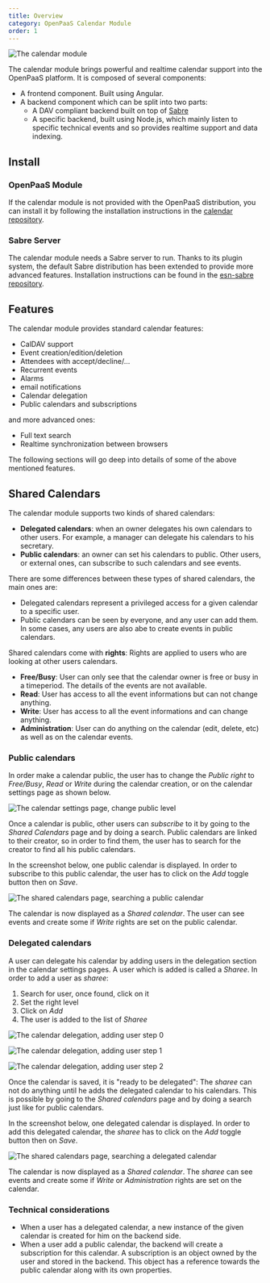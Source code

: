 ```yaml
---
title: Overview
category: OpenPaaS Calendar Module
order: 1
---
```


![The calendar module](/images/modules/calendar/calendar.png)

The calendar module brings powerful and realtime calendar support into the OpenPaaS platform.
It is composed of several components:

- A frontend component. Built using Angular.
- A backend component which can be split into two parts:
  - A DAV compliant backend built on top of [Sabre](http://sabre.io/)
  - A specific backend, built using Node.js, which mainly listen to specific technical events and so provides realtime support and data indexing.

## Install

### OpenPaaS Module

If the calendar module is not provided with the OpenPaaS distribution, you can install it by following the installation instructions in the [calendar repository](https://ci.linagora.com/linagora/lgs/openpaas/linagora.esn.calendar/blob/master/README.md).

### Sabre Server

The calendar module needs a Sabre server to run. Thanks to its plugin system, the default Sabre distribution has been extended to provide more advanced features. Installation instructions can be found in the [esn-sabre repository](https://ci.linagora.com/linagora/lgs/openpaas/esn-sabre/blob/master/README.md).

## Features

The calendar module provides standard calendar features:

- CalDAV support
- Event creation/edition/deletion
- Attendees with accept/decline/...
- Recurrent events
- Alarms
- email notifications
- Calendar delegation
- Public calendars and subscriptions

and more advanced ones:

- Full text search
- Realtime synchronization between browsers

The following sections will go deep into details of some of the above mentioned features.

## Shared Calendars

The calendar module supports two kinds of shared calendars:

* **Delegated calendars**: when an owner delegates his own calendars to other users. For example, a manager can delegate his calendars to his secretary.
* **Public calendars**: an owner can set his calendars to public. Other users, or external ones, can subscribe to such calendars and see events.

There are some differences between these types of shared calendars, the main ones are:

* Delegated calendars represent a privileged access for a given calendar to a specific user.
* Public calendars can be seen by everyone, and any user can add them. In some cases, any users are also abe to create events in public calendars.

Shared calendars come with **rights**: Rights are applied to users who are looking at other users calendars.

- **Free/Busy**: User can only see that the calendar owner is free or busy in a timeperiod. The details of the events are not available.
- **Read**: User has access to all the event informations but can not change anything.
- **Write**: User has access to all the event informations and can change anything.
- **Administration**: User can do anything on the calendar (edit, delete, etc) as well as on the calendar events.

### Public calendars

In order make a calendar public, the user has to change the _Public right_ to _Free/Busy_, _Read_ or _Write_ during the calendar creation, or on the calendar settings page as shown below.

![The calendar settings page, change public level](/images/modules/calendar/calendar-public-change-settings.png)

Once a calendar is public, other users can _subscribe_ to it by going to the _Shared Calendars_ page and by doing a search. Public calendars are linked to their creator, so in order to find them, the user has to search for the creator to find all his public calendars.

In the screenshot below, one public calendar is displayed. In order to subscribe to this public calendar, the user has to click on the _Add_ toggle button then on _Save_.

![The shared calendars page, searching a public calendar](/images/modules/calendar/calendar-public-search.png)

The calendar is now displayed as a _Shared calendar_. The user can see events and create some if _Write_ rights are set on the public calendar.

### Delegated calendars

A user can delegate his calendar by adding users in the delegation section in the calendar settings pages. A user which is added is called a _Sharee_. In order to add a user as _sharee_:

1. Search for user, once found, click on it
2. Set the right level
3. Click on _Add_
4. The user is added to the list of _Sharee_

![The calendar delegation, adding user step 0](/images/modules/calendar/calendar-delegate-add-user-0.png)

![The calendar delegation, adding user step 1](/images/modules/calendar/calendar-delegate-add-user-1.png)

![The calendar delegation, adding user step 2](/images/modules/calendar/calendar-delegate-add-user-2.png)

Once the calendar is saved, it is "ready to be delegated": The _sharee_ can not do anything until he adds the delegated calendar to his calendars. This is possible by going to the _Shared calendars_ page and by doing a search just like for public calendars.

In the screenshot below, one delegated calendar is displayed. In order to add this delegated calendar, the _sharee_ has to click on the _Add_ toggle button then on _Save_.

![The shared calendars page, searching a delegated calendar](/images/modules/calendar/calendar-delegated-search.png)

The calendar is now displayed as a _Shared calendar_. The _sharee_ can see events and create some if _Write_ or _Administration_ rights are set on the calendar.


### Technical considerations

* When a user has a delegated calendar, a new instance of the given calendar is created for him on the backend side.
* When a user add a public calendar, the backend will create a subscription for this calendar. A subscription is an object owned by the user and stored in the backend. This object has a reference towards the public calendar along with its own properties.

